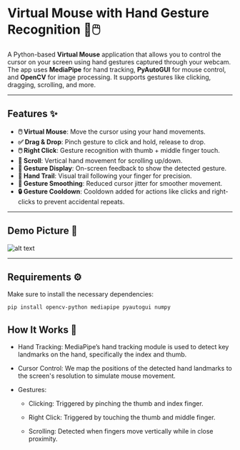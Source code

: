 # Virtual Mouse with Hand Gesture Recognition 🤚🖱️

A Python-based **Virtual Mouse** application that allows you to control the cursor on your screen using hand gestures captured through your webcam. The app uses **MediaPipe** for hand tracking, **PyAutoGUI** for mouse control, and **OpenCV** for image processing. It supports gestures like clicking, dragging, scrolling, and more.

---

## Features ✨

- **🖱️ Virtual Mouse**: Move the cursor using your hand movements.
- **✅ Drag & Drop**: Pinch gesture to click and hold, release to drop.
- **🖱️ Right Click**: Gesture recognition with thumb + middle finger touch.
- **🔄 Scroll**: Vertical hand movement for scrolling up/down.
- **👀 Gesture Display**: On-screen feedback to show the detected gesture.
- **🔴 Hand Trail**: Visual trail following your finger for precision.
- **🚀 Gesture Smoothing**: Reduced cursor jitter for smoother movement.
- **🔒 Gesture Cooldown**: Cooldown added for actions like clicks and right-clicks to prevent accidental repeats.

---

## Demo Picture 🎥

![alt text](<Screenshot 2025-04-18 113957.png>)

---

## Requirements ⚙️

Make sure to install the necessary dependencies:

```bash
pip install opencv-python mediapipe pyautogui numpy

```

## How It Works 🔧
- Hand Tracking: MediaPipe’s hand tracking module is used to detect key landmarks on the hand, specifically the index and thumb.

- Cursor Control: We map the positions of the detected hand landmarks to the screen's resolution to simulate mouse movement.

- Gestures:

  - Clicking: Triggered by pinching the thumb and index finger.

  - Right Click: Triggered by touching the thumb and middle finger.

  - Scrolling: Detected when fingers move vertically while in close proximity.

